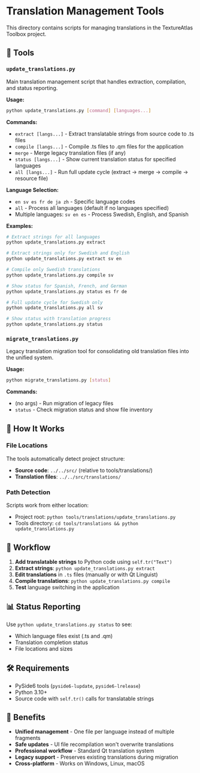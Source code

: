 # Translation Management Tools

This directory contains scripts for managing translations in the TextureAtlas Toolbox project.

## 🔧 Tools

### `update_translations.py`
Main translation management script that handles extraction, compilation, and status reporting.

**Usage:**
```bash
python update_translations.py [command] [languages...]
```

**Commands:**
- `extract [langs...]` - Extract translatable strings from source code to .ts files
- `compile [langs...]` - Compile .ts files to .qm files for the application
- `merge` - Merge legacy translation files (if any)
- `status [langs...]` - Show current translation status for specified languages
- `all [langs...]` - Run full update cycle (extract → merge → compile → resource file)

**Language Selection:**
- `en sv es fr de ja zh` - Specific language codes
- `all` - Process all languages (default if no languages specified)
- Multiple languages: `sv en es` - Process Swedish, English, and Spanish

**Examples:**
```bash
# Extract strings for all languages
python update_translations.py extract

# Extract strings only for Swedish and English
python update_translations.py extract sv en

# Compile only Swedish translations
python update_translations.py compile sv

# Show status for Spanish, French, and German
python update_translations.py status es fr de

# Full update cycle for Swedish only
python update_translations.py all sv

# Show status with translation progress
python update_translations.py status
```

### `migrate_translations.py`
Legacy translation migration tool for consolidating old translation files into the unified system.

**Usage:**
```bash
python migrate_translations.py [status]
```

**Commands:**
- (no args) - Run migration of legacy files
- `status` - Check migration status and show file inventory

## 📂 How It Works

### File Locations
The tools automatically detect project structure:
- **Source code**: `../../src/` (relative to tools/translations/)
- **Translation files**: `../../src/translations/`

### Path Detection
Scripts work from either location:
- Project root: `python tools/translations/update_translations.py`
- Tools directory: `cd tools/translations && python update_translations.py`

## 🔄 Workflow

1. **Add translatable strings** to Python code using `self.tr("Text")`
2. **Extract strings**: `python update_translations.py extract`
3. **Edit translations** in `.ts` files (manually or with Qt Linguist)
4. **Compile translations**: `python update_translations.py compile`
5. **Test** language switching in the application

## 📊 Status Reporting

Use `python update_translations.py status` to see:
- Which language files exist (.ts and .qm)
- Translation completion status
- File locations and sizes

## 🛠️ Requirements

- PySide6 tools (`pyside6-lupdate`, `pyside6-lrelease`)
- Python 3.10+
- Source code with `self.tr()` calls for translatable strings

## 🎯 Benefits

- **Unified management** - One file per language instead of multiple fragments
- **Safe updates** - UI file recompilation won't overwrite translations
- **Professional workflow** - Standard Qt translation system
- **Legacy support** - Preserves existing translations during migration
- **Cross-platform** - Works on Windows, Linux, macOS
